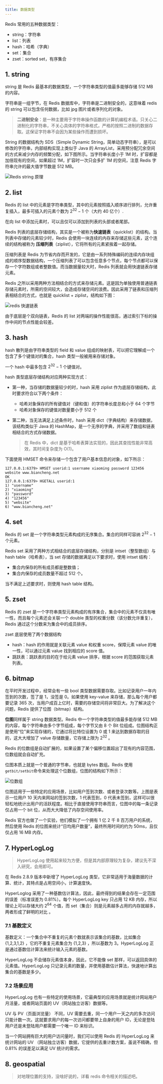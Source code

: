 ```yaml
---
title: 数据类型
---
```


Redis 常用的五种数据类型：

- string：字符串
- list：列表
- hash：哈希（字典）
- set：集合
- zset：sorted set，有序集合

## 1. string

string 是 Redis 最基本的数据类型，一个字符串类型的值最多能够存储 512 MB 的内容。

字符串是一组字节，在 Redis 数据库中，字符串是二进制安全的，这意味着 redis 的 string 可以包含任何数据，比如 jpg 图片或者序列化的对象。

> **二进制安全**：是一种主要用于字符串操作函数的计算机编程术语。只关心二进制化的字符串，不关心具体的字符串格式，严格的按照二进制的数据存取。这保证字符串不会因为某些操作而遭到损坏。

String 的数据结构为 SDS（Simple Dynamic String，简单动态字符串），是可以修改的字符串，内部结构实现上类似于 Java 的 ArrayList，采用预分配冗余空间的方式来减少内存的频繁分配，如下图所示。当字符串长度小于 1M 时，扩容都是加倍现有的空间，如果超过 1M，扩容时一次只会多扩 1M 的空间，注意 Redis 字符串允许的最大值字节数是 512 MB。

![Redis string 原理](https://figure-bed.chua-n.com/数据库/Redis/1331556143-1.gif)

## 2. list

Redis 的 list 中的元素是字符串类型，其中的元素按照插入顺序进行排列，允许重复插入，最多可插入的元素个数为  $2^{32}-1$  个（大约 40 亿个）.

在向 list 中添加元素时，可以且仅可以添加到列表的头部或者尾部。

Redis 列表的底层存储结构，其实是一个被称为**快速链表**（quicklist）的结构。当列表中存储的元素较少时，Redis 会使用一块连续的内存来存储这些元素，这个连续的结构被称为 **压缩列表**（ziplist），它将所有的元素紧挨着一起存储。

压缩列表是 Redis 为节省内存而开发的，它是由一系列特殊编码的连续内存块组成的顺序型数据结构，一个压缩列表了可以包含任意多个节点，每个节点都可以保存一个字符数组或者整数值。而当数据量较大时，Redis 列表就会用快速链表存储元素。

Redis 之所以采用两种方法相结合的方式来存储元素。这是因为单独使用普通链表存储元素时，所需的空间较大，会造成存储空间的浪费。因此采用了链表和压缩列表相结合的方式，也就是 quicklist + ziplist，结构如下图：

![redis 快速链表](https://figure-bed.chua-n.com/数据库/Redis/143314H28-0.gif)

由于底层是个双向链表，Redis 的 list 对两端的操作性能很高，通过索引下标的操作中间的节点性能会较差。

## 3. hash

hash 散列是由字符串类型的 field 和 value 组成的映射表，可以把它理解成一个包含了多个键值对的集合，hash 类型一般被用来存储对象。

一个 hash 中最多包含 $2^{32}-1$ 个键值对。

hash 类型底层存储结构对应两种实现方式：

- 第一种，当存储的数据量较少的时，hash 采用 ziplist 作为底层存储结构，此时要求符合以下两个条件：

  - 哈希对象保存的所有键值对（键和值）的字符串长度总和小于 64 个字节
  - 哈希对象保存的键值对数量要小于 512 个

- 第二种，当无法满足上述条件时，hash 采用 dict（字典结构）来存储数据，该结构类似于 Java 的 HashMap，是一个无序的字典，并采用了数组和链表相结合的方式存储数据。

  > 在 Redis 中，dict 是基于哈希表算法实现的，因此其查找性能非常高效，其时间复杂度为 O(1)。

下面使用 HMSET 命令来存储一个包含了用户基本信息的对象，如下所示：

```redis
127.0.0.1:6379> HMSET userid:1 username xiaoming password 123456 website www.biancheng.net
OK
127.0.0.1:6379> HGETALL userid:1
1) "username"
2) "xiaoming"
3) "password"
4) "123456"
5) "website"
6) "www.biancheng.net"
```

## 4. set

Redis 的 set 是一个字符串类型元素构成的无序集合。集合的同样可容纳 $2^{32}-1$ 个元素。

Redis set 采用了两种方式相结合的底层存储结构，分别是 intset（整型数组）与 hash table（哈希表），当 set 存储的数据满足以下要求时，使用 intset 结构：

- 集合内保存的所有成员都是整数值；
- 集合内保存的成员数量不超过 512 个。

当不满足上述要求时，则使用 hash table 结构。

## 5. zset

Redis 的 zset 是一个字符串类型元素构成的有序集合，集合中的元素不仅具有唯一性，而且每个元素还会关联一个 double 类型的权重分数（该分数允许重复），Redis 通过这个分数来为集合中的成员排序。

zset 底层使用了两个数据结构

- hash：hash 的作用就是关联元素 value 和权重 score，保障元素 value 的唯一性，可以通过元素 value 找到相应的 score 值。
- 跳跃表：跳跃表的目的在于给元素 value 排序，根据 score 的范围获取元素列表。

## 6. bitmap

在平时开发过程中，经常会有一些 bool 类型数据需要存取。比如记录用户一年内签到的次数，签了是 1，没签是 0。如果使用 key-value 来存储，那么每个用户都要记录 365 次，当用户成百上亿时，需要的存储空间将非常巨大。为了解决这个问题，Redis 提供了位图（bitmap）结构。

**位图**同样属于 string 数据类型。Redis 中一个字符串类型的值最多能存储 512 MB 的内容，每个字符串由多个字节组成，每个字节又由 8 个 Bit 位组成。位图结构正是使用“位”来实现存储的，它通过将比特位设置为 0 或 1 来达到数据存取的目的，这大大增加了 value 存储数量，它存储上限为 $2^{32}$ 。

Redis 的位数组是自动扩展的，如果设置了某个偏移位置超出了现有的内容范围，位数组就会自动扩充。

位图本质上就是一个普通的字节串，也就是 bytes 数组。Redis 使用`getbit/setbit`命令来处理这个位数组，位图的结构如下所示：

![位数组](http://c.biancheng.net/uploads/allimg/210913/1333395108-0.gif)

位图适用于一些特定的应用场景，比如用户签到次数、或者登录次数等。上图是表示一位用户 10 天内来网站的签到次数，1 代表签到，0 代表未签到，这样可以很轻松地统计出用户的活跃程度。相比于直接使用字符串而言，位图中的每一条记录仅占用一个 bit 位，从而大大降低了内存空间使用率。

Redis 官方也做了一个实验，他们模拟了一个拥有 1 亿 2 千 8 百万用户的系统，然后使用 Redis 的位图来统计“日均用户数量”，最终所用时间的约为 50ms，且仅仅占用 16 MB 内存。

## 7. HyperLogLog

> HyperLogLog 使用起来较为方便，但是其内部原理较为复杂，建议先不深入研究，会用即可。

在 Redis 2.8.9 版本中新增了 HyperLogLog 类型，它非常适用于海量数据的计算、统计，其特点是占用空间小，计算速度快。

HyperLoglog 采用了一种基数估计算法，因此，最终得到的结果会存在一定范围的误差（标准误差为 0.81%）。每个 HyperLogLog key 只占用 12 KB 内存，所以理论上可以存储大约 $2^{64}$ 个值，而 set（集合）则是元素越多占用的内存就越多，两者形成了鲜明的对比 。

### 7.1 基数定义

基数定义：一个集合中不重复的元素个数就表示该集合的基数，比如集合 {1,2,3,1,2} ，它的不重复元素集合为 {1,2,3} ，所以基数为 3。HyperLogLog 正是通过基数估计算法来统计输入元素的基数。

HyperLogLog 不会储存元素值本身，因此，它不能像 set 那样，可以返回具体的元素值。HyperLogLog 只记录元素的数量，并使用基数估计算法，快速地计算出集合的基数是多少。

### 7.2 场景应用

HyperLogLog 也有一些特定的使用场景，它最典型的应用场景就是统计网站用户月活量，或者网站页面的 UV（网站独立访客）数据等。

UV 与 PV（页面浏览量） 不同，UV 需要去重，同一个用户一天之内的多次访问只能计数一次。这就要求用户的每一次访问都要带上自身的用户 ID，无论是登陆用户还是未登陆用户都需要一个唯一 ID 来标识。

当一个网站拥有巨大的用户访问量时，我们可以使用 Redis 的 HyperLogLog 来统计网站的 UV （网站独立访客）数据，它提供的去重计数方案，虽说不精确，但 0.81% 的误差足以满足 UV 统计的需求。

## 8. geospatial

> 对地理位置的支持，没啥好说的，详看 redis 命令相关的描述吧。
